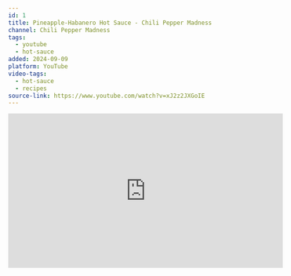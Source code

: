 ```yaml
---
id: 1
title: Pineapple-Habanero Hot Sauce - Chili Pepper Madness
channel: Chili Pepper Madness
tags:
  - youtube
  - hot-sauce
added: 2024-09-09
platform: YouTube
video-tags:
  - hot-sauce
  - recipes
source-link: https://www.youtube.com/watch?v=xJ2z2JXGoIE
---
```

<iframe width="560" height="315" src="https://www.youtube-nocookie.com/embed/xJ2z2JXGoIE?si=xgH00nkBognMidw-" title="YouTube video player" frameborder="0" allow="accelerometer; autoplay; clipboard-write; encrypted-media; gyroscope; picture-in-picture; web-share" referrerpolicy="strict-origin-when-cross-origin" allowfullscreen></iframe>
